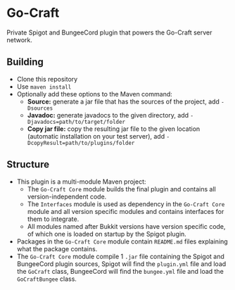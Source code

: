 # Go-Craft
Private Spigot and BungeeCord plugin that powers the Go-Craft server network.

## Building
* Clone this repository
* Use `maven install`
* Optionally add these options to the Maven command:
    * **Source:** generate a jar file that has the sources of the project, add `-Dsources`
    * **Javadoc:** generate javadocs to the given directory, add `-Djavadocs=path/to/target/folder`
    * **Copy jar file:** copy the resulting jar file to the given location (automatic installation on your test server), add `-DcopyResult=path/to/plugins/folder`

## Structure
* This plugin is a multi-module Maven project:
    * The `Go-Craft Core` module builds the final plugin and contains all version-independent code.
    * The `Interfaces` module is used as dependency in the `Go-Craft Core` module and all version specific modules and contains interfaces for them to integrate.
    * All modules named after Bukkit versions have version specific code, of which one is loaded on startup by the Spigot plugin.
* Packages in the `Go-Craft Core` module contain `README.md` files explaining what the package contains.
* The `Go-Craft Core` module compile 1 `.jar` file containing the Spigot and BungeeCord plugin sources, Spigot will find the `plugin.yml` file and load the `GoCraft` class, BungeeCord will find the `bungee.yml` file and load the `GoCraftBungee` class.
